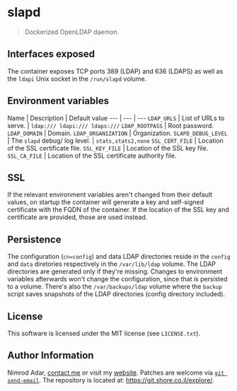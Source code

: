 # slapd

> Dockerized OpenLDAP daemon.

## Interfaces exposed

The container exposes TCP ports 389 (LDAP) and 636 (LDAPS) as well as the
`ldapi` Unix socket in the `/run/slapd` volume.

## Environment variables

Name | Description | Default value
\-\-\- | \-\-\- | \-\-\-
`LDAP_URLS` | List of URLs to serve. | `ldap:/// ldapi:/// ldaps:///`
`LDAP_ROOTPASS` | Root password.
`LDAP_DOMAIN` | Domain.
`LDAP_ORGANIZATION` | Organization.
`SLAPD_DEBUG_LEVEL` | The `slapd` debug/ log level. | `stats,stats2,none`
`SSL_CERT_FILE` | Location of the SSL certificate file.
`SSL_KEY_FILE` | Location of the SSL key file.
`SSL_CA_FILE` | Location of the SSL certificate authority file.

## SSL

If the relevant environment variables aren't changed from their default values,
on startup the container will generate a key and self-signed certificate with
the FQDN of the container. If the location of the SSL key and certificate are
provided, those are used instead.

## Persistence

The configuration (`cn=config`) and data LDAP directories reside in the
`config` and `data` diretories respectively in the `/var/lib/ldap` volume.
The LDAP directories are generated only if they're missing. Changes to
environment variables afterwards won't change the configuration, since that is
persisted to a volume. There's also the `/var/backups/ldap` volume where the
`backup` script saves snapshots of the LDAP directories (config directory
included).

## License

This software is licensed under the MIT license (see `LICENSE.txt`).

## Author Information

Nimrod Adar, [contact me](mailto:nimrod@shore.co.il) or visit my
[website](https://www.shore.co.il/). Patches are welcome via
[`git send-email`](http://git-scm.com/book/en/v2/Git-Commands-Email). The repository
is located at: <https://git.shore.co.il/explore/>.
